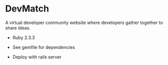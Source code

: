# DevMatch

A virtual developer community website where developers gather together to share ideas.

* Ruby 2.3.3

* See gemfile for dependencies

* Deploy with rails server
